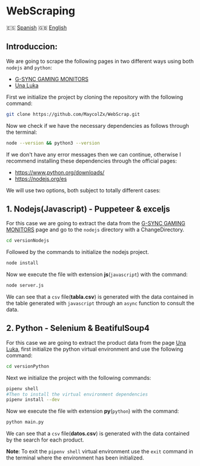 # WebScraping
🇪🇸 [Spanish](./Spanish/README.md) 
🇬🇧 [English](./README.md)

## Introduccion:
We are going to scrape the following pages in two different ways using both `nodejs` and `python`:
- [G-SYNC GAMING MONITORS](https://www.nvidia.com/en-us/geforce/products/g-sync-monitors/specs/ "G-SYNC GAMING MONITORS")  
- [Una Luka](https://unaluka.com "UnaLuka")

First we initialize the project by cloning the repository with the following command:
```bash
git clone https://github.com/MaycolZx/WebScrap.git
```

Now we check if we have the necessary dependencies as follows through the terminal:
```bash
node --version && python3 --version
```
If we don't have any error messages then we can continue, otherwise I recommend installing these dependencies through the official pages:

- https://www.python.org/downloads/
- https://nodejs.org/es

We will use two options, both subject to totally different cases:
## 1. Nodejs(Javascript) - Puppeteer & exceljs
For this case we are going to extract the data from the [G-SYNC GAMING MONITORS](https://www.nvidia.com/en-us/geforce/products/g-sync-monitors/specs/ "G-SYNC GAMING MONITORS") page and go to the `nodejs` directory with a ChangeDirectory.

```bash
cd versionNodejs
```
Followed by the commands to initialize the nodejs project.

```bash
node install
```
Now we execute the file with extension **js**(`javascript`) with the command:

```bash
node server.js
```
We can see that a `csv` file(**tabla.csv**) is generated with the data contained in the table generated with `javascript` through an `async` function to consult the data.
## 2. Python - Selenium & BeatifulSoup4
For this case we are going to extract the product data from the page [Una Luka](https://unaluka.com "UnaLuka"), first initialize the python virtual environment and use the following command:
```bash
cd versionPython
```
Next we initialize the project with the following commands:
```bash
pipenv shell
#Then to install the virtual environment dependencies
pipenv install --dev
```
Now we execute the file with extension **py**(`python`) with the command:

```bash
python main.py
```
We can see that a `csv` file(**datos.csv**) is generated with the data contained by the search for each product.

**Note**: To exit the `pipenv shell` virtual environment use the `exit` command in the terminal where the environment has been initialized.